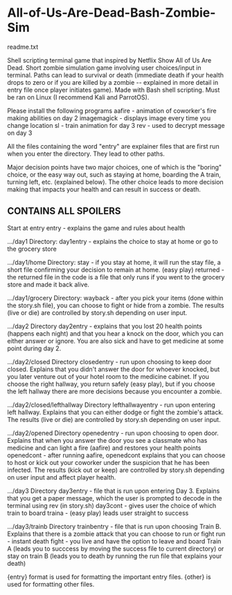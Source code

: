 ﻿# All-of-Us-Are-Dead-Bash-Zombie-Sim
readme.txt

Shell scripting terminal game that inspired by Netflix Show All of Us Are Dead. Short zombie simulation game involving user choices/input in terminal. Paths can lead to survival or death (immediate death if your health drops to zero or if you are killed by a zombie -- explained in more detail in entry file once player initiates game). Made with Bash shell scripting. Must be ran on Linux (I recommend Kali and ParrotOS).


Please install the following programs
aafire - animation of coworker's fire making abilities on day 2
imagemagick - displays image every time you change location 
sl - train animation for day 3
rev - used to decrypt message on day 3

All the files containing the word "entry" are explainer files that are first run when you enter the directory. They lead to other paths.

Major decision points have two major choices, one of which is the "boring" choice, or the easy way out, such as staying at home, boarding the A train, turning left, etc. (explained below). The other choice leads to more decision making that impacts your health and can result in success or death.

CONTAINS ALL SPOILERS
----------------------

Start at entry
entry - explains the game and rules about health

.../day1 Directory:
day1entry - explains the choice to stay at home or go to the grocery store

.../day1/home Directory:
stay - if you stay at home, it will run the stay file, a short file confirming your decision to remain at home. (easy play)
returned - the returned file in the code is a file that only runs if you went to the grocery store and made it back alive. 

.../day1/grocery Directory:
wayback - after you pick your items (done within the story.sh file), you can choose to fight or hide from a zombie. The results (live or die) are controlled by story.sh depending on user input. 

.../day2 Directory
day2entry - explains that you lost 20 health points (happens each night) and that you hear a knock on the door, which you can either answer or ignore. You are also sick and have to get medicine at some point during day 2.

.../day2/closed Directory
closedentry - run upon choosing to keep door closed. Explains that you didn't answer the door for whoever knocked, but you later venture out of your hotel room to the medicine cabinet. If you choose the right hallway, you return safely (easy play), but if you choose the left hallway there are more decisions because you encounter a zombie.

.../day2/closed/lefthallway Directory
lefthallwayentry - run upon entering left hallway. Explains that you can either dodge or fight the zombie's attack. The results (live or die) are controlled by story.sh depending on user input. 

.../day2/opened Directory
openedentry - run upon choosing to open door. Explains that when you answer the door you see a classmate who has medicine and can light a fire (aafire) and restores your health points
openedcont - after running aafire, openedcont explains that you can choose to host or kick out your coworker under the suspicion that he has been infected. The results (kick out or keep) are controlled by story.sh depending on user input and affect player health.

.../day3 Directory
day3entry - file that is run upon entering Day 3. Explains that you get a paper message, which the user is prompted to decode in the terminal using rev (in story.sh)
day3cont - gives user the choice of which train to board
traina - (easy play) leads user straight to success

.../day3/trainb Directory
trainbentry - file that is run upon choosing Train B. Explains that there is a zombie attack that you can choose to run or fight 
run - instant death
fight - you live and have the option to leave and board Train A (leads you to succcess by moving the success file to current directory) or stay on train B (leads you to death by running the run file that explains your death)

 {entry} format is used for formatting the important entry files. {other} is used for formatting other files.
